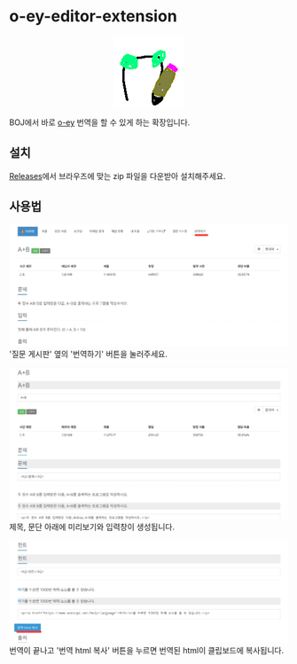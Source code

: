 # o-ey-editor-extension
<div align="center">

  ![](/docs/128.png)

</div>

BOJ에서 바로 [o-ey](https://github.com/kiwiyou/o-ey) 번역을 할 수 있게 하는 확장입니다.

## 설치
[Releases](https://github.com/iamgamja/o-ey-editor-extension/releases)에서 브라우즈에 맞는 zip 파일을 다운받아 설치해주세요.

## 사용법
![](/docs/usage1.jpg)
'질문 게시판' 옆의 '번역하기' 버튼을 눌러주세요.

![](/docs/usage2.jpg)
제목, 문단 아래에 미리보기와 입력창이 생성됩니다.

![](/docs/usage3.jpg)
번역이 끝나고 '번역 html 복사' 버튼을 누르면 번역된 html이 클립보드에 복사됩니다.

